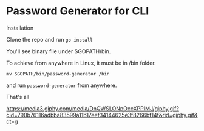 # Password Generator for CLI

Installation

Clone the repo and run `go install`

You'll see binary file under $GOPATH/bin. 

To achieve from anywhere in Linux, it must be in /bin folder.

`mv $GOPATH/bin/password-generator /bin`

and run `password-generator`  from anywhere.

That's all 

https://media3.giphy.com/media/DnQWSLONpOccXPPIMJ/giphy.gif?cid=790b76116adbba83599a11b17eef34144625e3f8266bf14f&rid=giphy.gif&ct=g